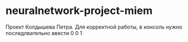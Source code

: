 # neuralnetwork-project-miem
Проект Колдышева Петра. Для корректной работы, в консоль нужно последлвательно ввести 0 0 1
